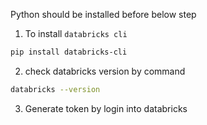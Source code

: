 Python should be installed before below step
1. To install ```databricks cli```
```bash
pip install databricks-cli
```
2. check databricks version by command 
```bash
databricks --version
```
3. Generate token by login into databricks
